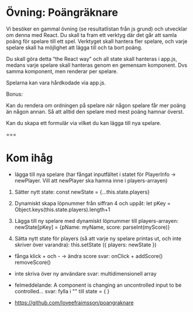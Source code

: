# Övning: Poängräknare

Vi besöker en gammal övning (se resultatlistan från js grund) och utvecklar om denna med React.
Du skall ta fram ett verktyg där det går att samla poäng för spelare till ett spel. 
Verktyget skall hantera fler spelare, och varje spelare skall ha möjlighet att lägga till och ta bort poäng.

Du skall göra detta “the React way” och all state skall hanteras i app.js, medans varje spelare skall hanteras genom en gemensam komponent. Dvs samma komponent, men renderar per spelare.

Spelarna kan vara hårdkodade via app.js.

Bonus:

Kan du rendera om ordningen på spelare när någon spelare får mer poäng än någon annan. Så att alltid den spelare med mest poäng hamnar överst.

Kan du skapa ett formulär via vilket du kan lägga till nya spelare.

===

# Kom ihåg

- lägga till nya spelare (har fångat inputfältet i statet för PlayerInfo -> newPlayer. Vill att newPlayer ska hamna inne i players-arrayen)
1) Sätter nytt state: 
        const newState = {...this.state.players}
2) Dynamiskt skapa löpnummer från siffran 4 och uppåt:
    let pKey = Object.keys(this.state.players).length+1
3) Lägga till ny spelare med dynamiskt löpnummer till players-arrayen:
    newState[pKey] = {pName: myName, score: parseInt(myScore)} 

4) Sätta nytt state för players (så att varje ny spelare printas ut, och inte skriver över varandra):
    this.setState ({
                players: newState
            })

- fånga klick + och - -> ändra score
svar: onClick + addScore() removeScore()

- inte skriva över ny användare
svar: multidimensionell array

- felmeddelande: A component is changing an uncontrolled input to be controlled...
svar: fylla i "" till state = { }

- https://github.com/loveefraimsson/poangraknare